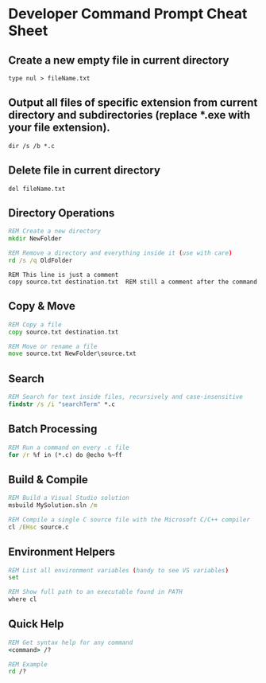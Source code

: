 # Developer Command Prompt Cheat Sheet

## Create a new empty file in current directory
```type nul > fileName.txt```

## Output all files of specific extension from current directory and subdirectories (replace *.exe with your file extension).
```dir /s /b *.c```

## Delete file in current directory
```del fileName.txt```

## Directory Operations
```cmd
REM Create a new directory
mkdir NewFolder

REM Remove a directory and everything inside it (use with care)
rd /s /q OldFolder
```

```
REM This line is just a comment
copy source.txt destination.txt  REM still a comment after the command
```

## Copy & Move
```cmd
REM Copy a file
copy source.txt destination.txt

REM Move or rename a file
move source.txt NewFolder\source.txt
```

## Search
```cmd
REM Search for text inside files, recursively and case-insensitive
findstr /s /i "searchTerm" *.c
```

## Batch Processing
```cmd
REM Run a command on every .c file
for /r %f in (*.c) do @echo %~ff
```

## Build & Compile
```cmd
REM Build a Visual Studio solution
msbuild MySolution.sln /m

REM Compile a single C source file with the Microsoft C/C++ compiler
cl /EHsc source.c
```

## Environment Helpers
```cmd
REM List all environment variables (handy to see VS variables)
set

REM Show full path to an executable found in PATH
where cl
```

## Quick Help
```cmd
REM Get syntax help for any command
<command> /?

REM Example
rd /?
```
